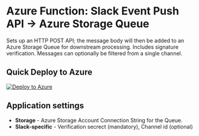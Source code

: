 # Azure Function: Slack Event Push API -> Azure Storage Queue

Sets up an HTTP POST API; the message body will then be added to an Azure Storage Queue for downstream processing.
Includes signature verification. Messages can optionally be filtered from a single channel.

## Quick Deploy to Azure

[![Deploy to Azure](http://azuredeploy.net/deploybutton.svg)](https://azuredeploy.net/)

## Application settings

- **Storage** - Azure Storage Account Connection String for the Queue.
- **Slack-specific** - Verification secrect (mandatory), Channel id (optional)
